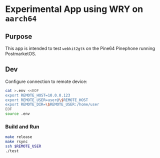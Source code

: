 
# Experimental App using WRY on `aarch64`

## Purpose

This app is intended to test `webkit2gtk` on the Pine64 Pinephone running PostmarketOS.

## Dev

Configure connection to remote device:

```sh
cat >.env <<EOF
export REMOTE_HOST=10.0.0.123
export REMOTE_USER=user@\$REMOTE_HOST
export REMOTE_DIR=\$REMOTE_USER:/home/user
EOF
source .env
```

### Build and Run

```sh
make release
make rsync
ssh $REMOTE_USER
./test
```
